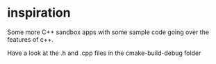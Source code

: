 # inspiration
Some more C++ sandbox apps with some sample code going over the features of c++. 

Have a look at the .h and .cpp files in the cmake-build-debug folder
